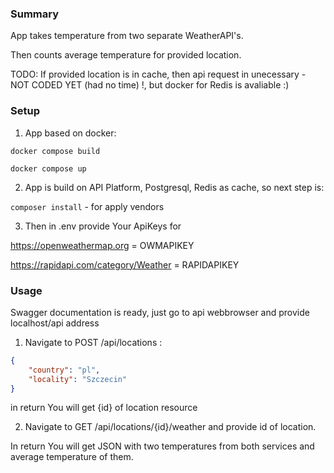 ### Summary
App takes temperature from two separate WeatherAPI's. 

Then counts average temperature for provided location.

TODO: If provided location is in cache, then api request in unecessary - NOT CODED YET (had no time) !, but docker for Redis is avaliable :)

### Setup
1) App based on docker:

`docker compose build`

`docker compose up`

2) App is build on API Platform, Postgresql, Redis as cache, so next step is:

`composer install` - for apply vendors

3) Then in .env provide Your ApiKeys for 

https://openweathermap.org = OWMAPIKEY

https://rapidapi.com/category/Weather = RAPIDAPIKEY

### Usage
Swagger documentation is ready, just go to api webbrowser and provide localhost/api address

1) Navigate to POST /api/locations :

``` json
{
    "country": "pl",
    "locality": "Szczecin"
}
```
in return You will get {id} of location resource

2) Navigate to GET /api/locations/{id}/weather and provide id of location.

In return You will get JSON with two temperatures from both services and average temperature of them. 

